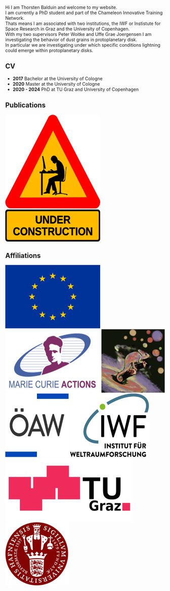 <!--<h1>Thorsten Balduin</h1>-->
Hi I am Thorsten Balduin and welcome to my website.<br>
I am currently a PhD student and part of the Chameleon Innovative Training Network.<br>
Thats means I am associated with two institutions, the IWF or Instistute for Space Research in Graz and the University of Copenhagen.<br>
With my two supervisors Peter Woitke and Uffe Grae Joergensen I am investigating the behavior of dust grains in protoplanetary disk.<br>
In particular we are investigating under which specific conditions lightning could emerge within protoplanetary disks.<br>
<h2>CV</h2>
<ul>
  <li><b>2017</b> Bachelor at the University of Cologne </li>
  <li><b>2020</b> Master at the University of Cologne </li>
  <li><b>2020 - 2024</b> PhD at TU Graz and University of Copenhagen</li>
</ul>  
<h2>Publications</h2>
<div width=750px height=300px>
<img src="/assets/images/under_construction.png" width="300" height="400">
</div>
<h2>Affiliations</h2>
<div width=750px height=300px>
<img src="/assets/images/EU.jpg" width="300" height="200">
<img src="/assets/images/marie_curie_logo.png" width="300" height="200">
<img src="/assets/images/Chameleon.jpg" width="200" height="200">
  

</div>
<div width=800px height=300px>
<img src="/assets/images/OEAW.png" width="200" height="200">
<img src="/assets/images/IWF.png" width="250" height="200">
<img src="/assets/images/TU_Graz.png" width="400" height="200">
</div>

<img src="/assets/images/UCPH.png" width="200" height="200">
